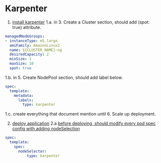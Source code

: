 # Karpenter
1. [install karpenter](https://karpenter.sh/docs/getting-started/getting-started-with-karpenter/)
1.a. in 3. Create a Cluster section, should add (spot: true) attribute.
``` yaml
managedNodeGroups:
- instanceType: m5.large
  amiFamily: AmazonLinux2
  name: ${CLUSTER_NAME}-ng
  desiredCapacity: 2
  minSize: 1
  maxSize: 10
  spot: true
```    
1.b. in 5. Create NodePool section, should add label below.
```yaml
spec:
  template:
    metadata:
      labels:
        type: karpenter
```
1.c. create everything that document mention until 6. Scale up deployment.

2. [deploy application](https://www.eksworkshop.com/docs/introduction/getting-started/first)
2.a [before deploying, should modify every pod spec config with adding nodeSelection](https://github.com/aws-samples/eks-workshop-v2/tree/main/manifests/base-application)
```yaml
spec:
  template:    
    spec:
      nodeSelector:
          type: karpenter
```